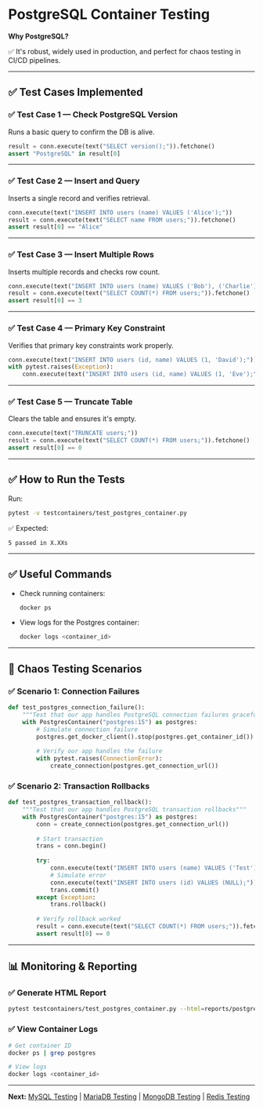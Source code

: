# PostgreSQL Container Testing

**Why PostgreSQL?**

✅ It's robust, widely used in production, and perfect for chaos testing in CI/CD pipelines.

---

## ✅ Test Cases Implemented

### ✅ Test Case 1 — Check PostgreSQL Version

Runs a basic query to confirm the DB is alive.

```python
result = conn.execute(text("SELECT version();")).fetchone()
assert "PostgreSQL" in result[0]
```

---

### ✅ Test Case 2 — Insert and Query

Inserts a single record and verifies retrieval.

```python
conn.execute(text("INSERT INTO users (name) VALUES ('Alice');"))
result = conn.execute(text("SELECT name FROM users;")).fetchone()
assert result[0] == "Alice"
```

---

### ✅ Test Case 3 — Insert Multiple Rows

Inserts multiple records and checks row count.

```python
conn.execute(text("INSERT INTO users (name) VALUES ('Bob'), ('Charlie');"))
result = conn.execute(text("SELECT COUNT(*) FROM users;")).fetchone()
assert result[0] == 3
```

---

### ✅ Test Case 4 — Primary Key Constraint

Verifies that primary key constraints work properly.

```python
conn.execute(text("INSERT INTO users (id, name) VALUES (1, 'David');"))
with pytest.raises(Exception):
    conn.execute(text("INSERT INTO users (id, name) VALUES (1, 'Eve');"))
```

---

### ✅ Test Case 5 — Truncate Table

Clears the table and ensures it's empty.

```python
conn.execute(text("TRUNCATE users;"))
result = conn.execute(text("SELECT COUNT(*) FROM users;")).fetchone()
assert result[0] == 0
```

---

## ✅ How to Run the Tests

Run:

```bash
pytest -v testcontainers/test_postgres_container.py
```

✅ Expected:

```
5 passed in X.XXs
```

---

## ✅ Useful Commands

* Check running containers:

  ```bash
  docker ps
  ```

* View logs for the Postgres container:

  ```bash
  docker logs <container_id>
  ```

---

## 🧪 Chaos Testing Scenarios

### ✅ Scenario 1: Connection Failures

```python
def test_postgres_connection_failure():
    """Test that our app handles PostgreSQL connection failures gracefully"""
    with PostgresContainer("postgres:15") as postgres:
        # Simulate connection failure
        postgres.get_docker_client().stop(postgres.get_container_id())
        
        # Verify our app handles the failure
        with pytest.raises(ConnectionError):
            create_connection(postgres.get_connection_url())
```

### ✅ Scenario 2: Transaction Rollbacks

```python
def test_postgres_transaction_rollback():
    """Test that our app handles PostgreSQL transaction rollbacks"""
    with PostgresContainer("postgres:15") as postgres:
        conn = create_connection(postgres.get_connection_url())
        
        # Start transaction
        trans = conn.begin()
        
        try:
            conn.execute(text("INSERT INTO users (name) VALUES ('Test');"))
            # Simulate error
            conn.execute(text("INSERT INTO users (id) VALUES (NULL);"))
            trans.commit()
        except Exception:
            trans.rollback()
            
        # Verify rollback worked
        result = conn.execute(text("SELECT COUNT(*) FROM users;")).fetchone()
        assert result[0] == 0
```

---

## 📊 Monitoring & Reporting

### ✅ Generate HTML Report

```bash
pytest testcontainers/test_postgres_container.py --html=reports/postgres-test-report.html --self-contained-html
```

### ✅ View Container Logs

```bash
# Get container ID
docker ps | grep postgres

# View logs
docker logs <container_id>
```

---

**Next:** [MySQL Testing](mysql.md) | [MariaDB Testing](mariadb.md) | [MongoDB Testing](mongodb.md) | [Redis Testing](redis.md)
